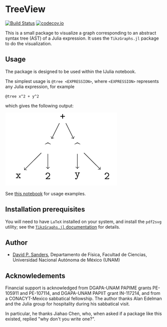 # TreeView

[![Build Status](https://travis-ci.org/JuliaTeX/TreeView.jl.svg?branch=master)](https://travis-ci.org/JuliaTeX/TreeView.jl)
[![codecov.io](http://codecov.io/github/JuliaTeX/TreeView.jl/coverage.svg?branch=master)](http://codecov.io/github/JuliaTeX/TreeView.jl?branch=master)


This is a small package to visualize a graph corresponding to an
abstract syntax tree (AST) of a Julia expression. It uses the `TikzGraphs.jl`
package to do the visualization.

## Usage

The package is designed to be used within the IJulia notebook.

The simplest usage is `@tree <EXPRESSION>`, where `<EXPRESSION>` represents any
Julia expression, for example
```
@tree x^2 + y^2
```
which gives the following output:

![example_tree](example_tree.png)

See [this notebook](https://github.com/JuliaTeX/TreeView.jl/blob/master/examples/TreeView%20usage.ipynb) for usage examples.

## Installation prerequisites

You will need to have `LaTeX` installed on your system, and install the `pdf2svg` utility; see
the [`TikzGraphs.jl` documentation](http://nbviewer.jupyter.org/github/sisl/TikzGraphs.jl/blob/master/doc/TikzGraphs.ipynb) for details.

## Author

- [David P. Sanders](http://sistemas.fciencias.unam.mx/~dsanders),
Departamento de Física, Facultad de Ciencias, Universidad Nacional Autónoma de México (UNAM)

## Acknowledements
Financial support is acknowledged from DGAPA-UNAM PAPIME grants PE-105911 and PE-107114, and DGAPA-UNAM PAPIIT grant IN-117214, and from a CONACYT-Mexico sabbatical fellowship. The author thanks Alan Edelman and the Julia group for hospitality during his sabbatical visit.

In particular, he thanks Jiahao Chen, who, when asked if a package like this existed,
replied "why don't you write one?".
